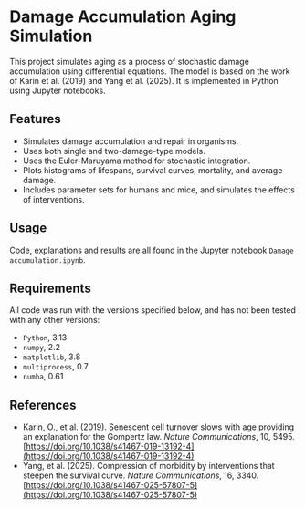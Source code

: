 # Damage Accumulation Aging Simulation

This project simulates aging as a process of stochastic damage accumulation using differential equations. The model is based on the work of Karin et al. (2019) and Yang et al. (2025). It is implemented in Python using Jupyter notebooks.

## Features

- Simulates damage accumulation and repair in organisms.
- Uses both single and two-damage-type models.
- Uses the Euler-Maruyama method for stochastic integration.
- Plots histograms of lifespans, survival curves, mortality, and average damage.
- Includes parameter sets for humans and mice, and simulates the effects of interventions.

## Usage

Code, explanations and results are all found in the Jupyter notebook `Damage accumulation.ipynb`.

## Requirements

All code was run with the versions specified below, and has not been tested with any other versions:

- `Python`, 3.13
- `numpy`, 2.2
- `matplotlib`, 3.8
- `multiprocess`, 0.7
- `numba`, 0.61

## References

- Karin, O., et al. (2019). Senescent cell turnover slows with age providing an explanation for the Gompertz law. *Nature Communications*, 10, 5495. [https://doi.org/10.1038/s41467-019-13192-4](https://doi.org/10.1038/s41467-019-13192-4)
- Yang, et al. (2025). Compression of morbidity by interventions that steepen the survival curve. *Nature Communications*, 16, 3340. [https://doi.org/10.1038/s41467-025-57807-5](https://doi.org/10.1038/s41467-025-57807-5)
